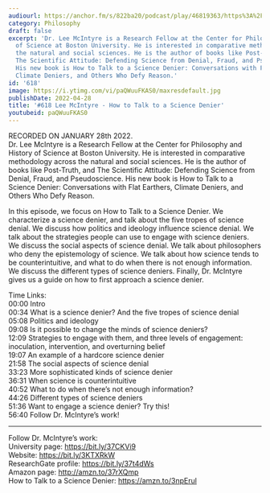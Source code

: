 ```yaml
---
audiourl: https://anchor.fm/s/822ba20/podcast/play/46819363/https%3A%2F%2Fd3ctxlq1ktw2nl.cloudfront.net%2Fstaging%2F2022-0-28%2F6c64fdb6-a4d0-bdfb-aef9-5f2ba6b1e58f.m4a
category: Philosophy
draft: false
excerpt: 'Dr. Lee McIntyre is a Research Fellow at the Center for Philosophy and History
  of Science at Boston University. He is interested in comparative methodology across
  the natural and social sciences. He is the author of books like Post-Truth, and
  The Scientific Attitude: Defending Science from Denial, Fraud, and Pseudoscience.
  His new book is How to Talk to a Science Denier: Conversations with Flat Earthers,
  Climate Deniers, and Others Who Defy Reason.'
id: '618'
image: https://i.ytimg.com/vi/paQWuuFKAS0/maxresdefault.jpg
publishDate: 2022-04-28
title: '#618 Lee McIntyre - How to Talk to a Science Denier'
youtubeid: paQWuuFKAS0
---
```

<div class="timelinks">

RECORDED ON JANUARY 28th 2022.  
Dr. Lee McIntyre is a Research Fellow at the Center for Philosophy and History of Science at Boston University. He is interested in comparative methodology across the natural and social sciences. He is the author of books like Post-Truth, and The Scientific Attitude: Defending Science from Denial, Fraud, and Pseudoscience. His new book is How to Talk to a Science Denier: Conversations with Flat Earthers, Climate Deniers, and Others Who Defy Reason.

In this episode, we focus on How to Talk to a Science Denier. We characterize a science denier, and talk about the five tropes of science denial. We discuss how politics and ideology influence science denial. We talk about the strategies people can use to engage with science deniers. We discuss the social aspects of science denial. We talk about philosophers who deny the epistemology of science. We talk about how science tends to be counterintuitive, and what to do when there is not enough information. We discuss the different types of science deniers. Finally, Dr. McIntyre gives us a guide on how to first approach a science denier.

Time Links:  
<time>00:00</time> Intro  
<time>00:34</time> What is a science denier? And the five tropes of science denial  
<time>05:08</time> Politics and ideology  
<time>09:08</time> Is it possible to change the minds of science deniers?  
<time>12:09</time> Strategies to engage with them, and three levels of engagement: inoculation, intervention, and overturning belief  
<time>19:07</time> An example of a hardcore science denier  
<time>21:58</time> The social aspects of science denial  
<time>33:23</time> More sophisticated kinds of science denier  
<time>36:31</time> When science is counterintuitive  
<time>40:52</time> What to do when there’s not enough information?  
<time>44:26</time> Different types of science deniers  
<time>51:36</time> Want to engage a science denier? Try this!  
<time>56:40</time> Follow Dr. McIntyre’s work!

---

Follow Dr. McIntyre’s work:  
University page: https://bit.ly/37CKVi9  
Website: https://bit.ly/3KTXRkW  
ResearchGate profile: https://bit.ly/37t4dWs  
Amazon page: http://amzn.to/37rXQmp  
How to Talk to a Science Denier: https://amzn.to/3npErul
</div>

